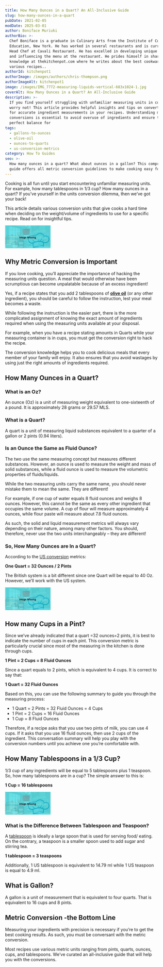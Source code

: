 ```yaml
---
title: How Many Ounces in a Quart? An All-Inclusive Guide
slug: how-many-ounces-in-a-quart
pubDate: 2021-02-05
modDate: 2025-03-01
author: Boniface Muriuki
authorBio: >-
  Chef Boniface is a graduate in Culinary Arts from the Institute of Culinary
  Education, New York. He has worked in several restaurants and is currently the
  Head Chef at Cavali Restaurant. He has excelled in developing unique recipes
  and influencing the menu at the restaurant. He prides himself in sharing his
  knowledge at thekitchenpot.com where he writes about the best cookware for
  various recipes..
authorId: kitchenpot1
authorImage: /images/authors/chris-thompson.png
authorImageAlt: kitchenpot1
image: /images/IMG_7772-measuring-liquids-vertical-683x1024-1.jpg
coverAlt: How Many Ounces in a Quart? An All-Inclusive Guide
description: >-
  If you find yourself struggling with unfamiliar measuring units in cooking,
  worry not! This article provides helpful insights and tips on converting units
  for accurate ingredient measurements in your recipes. Understanding metric
  conversions is essential to avoid overuse of ingredients and ensure the
  perfect balance for
tags:
  - gallons-to-ounces
  - olive-oil
  - ounces-to-quarts
  - us-conversion-metrics
category: How To Guides
seo: >-
  How many ounces in a quart? What about ounces in a gallon? This comprehensive
  guide offers all metric conversion guidelines to make cooking easy for you.
---
```


Cooking is all fun until you start encountering unfamiliar measuring units. For example, how many tablespoons in 1/3 cup? How many ounces in a quart? If you’ve yourself in the units conversion dilemma, then we’ve got your back!

This article details various conversion units that give cooks a hard time when deciding on the weight/volume of ingredients to use for a specific recipe. Read on for insightful tips.

![How many ounces in a quart?](images/portablegasgrill.jpg)

## Why Metric Conversion is Important

If you love cooking, you’ll appreciate the importance of hacking the measuring units question. A meal that would otherwise have been scrumptious can become unpalatable because of an excess ingredient!

Yes, if a recipe states that you add 2 tablespoons of **[olive oil](https://thekitchenpot.com/blog/best-oil-for-air-fryer//)** (or any other ingredient), you should be careful to follow the instruction, lest your meal becomes a waste.

While following the instruction is the easier part, there is the more complicated assignment of knowing the exact amount of ingredients required when using the measuring units available at your disposal.

For example, when you have a recipe stating amounts in Quarts while your measuring container is in cups, you must get the conversion right to hack the recipe. 

The conversion knowledge helps you to cook delicious meals that every member of your family will enjoy. It also ensures that you avoid wastages by using just the right amounts of ingredients required. 

## How Many Ounces in a Quart?

### **What is an Oz?**

An ounce (Oz) is a unit of measuring weight equivalent to one-sixteenth of a pound. It is approximately 28 grams or 29.57 MLS. 

### **What is a Quart?**

A quart is a unit of measuring liquid substances equivalent to a quarter of a gallon or 2 pints (0.94 liters).

### **Is an Ounce the Same as Fluid Ounce?**

The two use the same measuring concept but measures different substances. However, an ounce is used to measure the weight and mass of solid substances, while a fluid ounce is used to measure the volumetric properties of fluids/liquids. 

While the two measuring units carry the same name, you should never mistake them to mean the same. They are different! 

For example, if one cup of water equals 8 fluid ounces and weighs 8 ounces. However, this cannot be the same as every other ingredient that occupies the same volume. A cup of flour will measure approximately 4 ounces, while flour paste will measure about 7.8 fluid ounces.

As such, the solid and liquid measurement metrics will always vary depending on their nature, among many other factors. You should, therefore, never use the two units interchangeably – they are different! 

### So, How Many Ounces are In a Quart?

According to the [US conversion](https://www.nist.gov/system/files/documents/pml/wmd/metric/1136a.pdf) metrics:

**One Quart = 32 Ounces / 2 Pints**

The British system is a bit different since one Quart will be equal to 40 Oz. However, we’ll work with the US system. 

![How many gallons in a quart?](images/portablegasgrill.jpg)

## How many Cups in a Pint?

Since we’ve already indicated that a quart =32 ounces=2 pints, it is best to indicate the number of cups in each pint. This conversion metric is particularly crucial since most of the measuring in the kitchen is done through cups. 

**1 Pint = 2 Cups = 8 Fluid Ounces** 

Since a quart equals to 2 pints, which is equivalent to 4 cups. It is correct to say that:

**1 Quart = 32 Fluid Ounces** 

Based on this, you can use the following summary to guide you through the measuring process:

-   1 Quart = 2 Pints = 32 Fluid Ounces = 4 Cups
-   1 Pint = 2 Cups = 16 Fluid Ounces 
-   1 Cup = 8 Fluid Ounces

Therefore, if a recipe asks that you use two pints of milk, you can use 4 cups. If it asks that you use 16 fluid ounces, then use 2 cups of the ingredient. This conversation summary will help you play with the conversion numbers until you achieve one you’re comfortable with. 

## How Many Tablespoons in a 1/3 Cup?

1/3 cup of any ingredients will be equal to 5 tablespoons plus 1 teaspoon. So, how many tablespoons are in a cup? The simple answer to this is:

**1 Cup = 16 tablespoons**

![How many ounces in a quart?](images/portablegasgrill.jpg)

### **What is the Difference Between Tablespoon and Teaspoon?**

A [tablespoon](https://en.wikipedia.org/wiki/Tablespoon) is ideally a large spoon that is used for serving food/ eating. On the contrary, a teaspoon is a smaller spoon used to add sugar and stirring tea.

**1 tablespoon = 3 teaspoons** 

Additionally, 1 US tablespoon is equivalent to 14.79 ml while 1 US teaspoon is equal to 4.9 ml. 

## What is Gallon?

A gallon is a unit of measurement that is equivalent to four quarts. That is equivalent to 16 cups and 8 pints. 

## Metric Conversion -the Bottom Line

Measuring your ingredients with precision is necessary if you’re to get the best cooking results. As such, you must be conversant with the metric conversion. 

Most recipes use various metric units ranging from pints, quarts, ounces, cups, and tablespoons. We’ve curated an all-inclusive guide that will help you with the conversions.